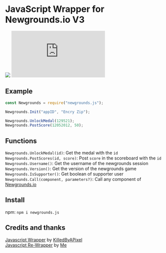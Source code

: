# JavaScript Wrapper for Newgrounds.io V3

[![](https://data.jsdelivr.com/v1/package/gh/lajbel/reversion-newgrounds/badge)](https://www.jsdelivr.com/package/gh/lajbel/reversion-newgrounds)
![npm](https://img.shields.io/npm/v/newground.js?style=for-the-badge)

## Example

```.js
const Newgrounds = require("newgrounds.js");

Newgrounds.Init("appID", "Encry Zip");

Newgrounds.UnlockMedal(129521);
Newgrounds.PostScore(12052012, 50);
```

## Functions

`Newgrounds.UnlockMedal(id)`: Get the medal with the `id` <br>
`Newgrounds.PostScores(id, score)`: Post `score` in the scoreboard with the `id` <br>
`Newgrounds.Username()`: Get the username of the newgrounds session <br>
`Newgrounds.Version()`: Get the version of the newgrounds game <br>
`Newgrounds.IsSupporter()`: Get boolean of supporter user  <br>
`Newgrounds.Call(component, parameters?)`: Call any component of [Newgrounds.io](https://newgrounds.io) 

## Install

npm: `npm i newgrounds.js` <br>

## Credits and thanks

[Javascript Wrapper](https://github.com/KilledByAPixel/newgrounds) by [KilledByAPixel](https://github.com/KilledByAPixel) <br>
[Javascript Re-Wrapper](https://github.com/lajbel/reversion-newgrounds) by [Me](https://github.com/lajbel)
